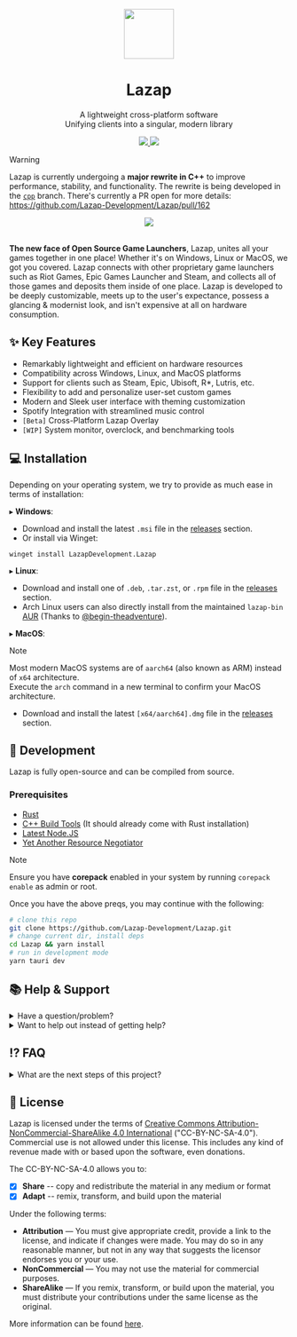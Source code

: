 <p align="center">
<a href="#" target="_blank"><img src="https://user-images.githubusercontent.com/59381835/216808462-0edf903c-b3d3-451b-a3fb-089b0ee31f82.png" width="90px" height="auto"/></a>
</p>

<h1 align="center">
  Lazap
</h1>

<p align="center">
  A lightweight cross-platform software <br>
  Unifying clients into a singular, modern library
</p>

<p align="center">
  <a href="https://github.com/Lazap-Development/lazap/releases">
     <img src="https://img.shields.io/github/downloads/Lazap-Development/lazap/total.svg?style=for-the-badge&color=ffffff&logo=docusign&logoColor=white" />
  </a>
  <a href="https://github.com/Lazap-Development/lazap/releases">
      <img src="https://img.shields.io/github/v/release/Lazap-Development/Lazap?style=for-the-badge&logo=Github&color=Green">
  </a>
 </p>

> [!WARNING]  
> Lazap is currently undergoing a **major rewrite in C++** to improve performance, stability, and functionality.
> The rewrite is being developed in the [`cpp`](https://github.com/Lazap-Development/lazap/tree/cpp) branch. There's currently a PR open for more details: https://github.com/Lazap-Development/Lazap/pull/162

<div align="center">
  <img src="https://github.com/user-attachments/assets/ab65fee8-5d8e-4389-8427-84c2829813f3">
</div>

<br>

**The new face of Open Source Game Launchers**, Lazap, unites all your games together in one place! Whether it's on Windows, Linux or MacOS, we got you covered. Lazap connects with other proprietary game launchers such as Riot Games, Epic Games Launcher and Steam, and collects all of those games and deposits them inside of one place. Lazap is developed to be deeply customizable, meets up to the user's expectance, possess a glancing & modernist look, and isn't expensive at all on hardware consumption. 

## ✨ Key Features
- Remarkably lightweight and efficient on hardware resources
- Compatibility across Windows, Linux, and MacOS platforms
- Support for clients such as Steam, Epic, Ubisoft, R*, Lutris, etc.
- Flexibility to add and personalize user-set custom games
- Modern and Sleek user interface with theming customization
- Spotify Integration with streamlined music control
- `[Beta]` Cross-Platform Lazap Overlay
- `[WIP]` System monitor, overclock, and benchmarking tools
  
## ‍💻 Installation

Depending on your operating system, we try to provide as much ease in terms of installation:<br>

▸ **Windows**: 
- Download and install the latest `.msi` file in the [releases](https://github.com/Lazap-Development/lazap/releases) section.
- Or install via Winget: 
```
winget install LazapDevelopment.Lazap
```

▸ **Linux**: 
- Download and install one of `.deb`, `.tar.zst`, or `.rpm` file in the [releases](https://github.com/Lazap-Development/lazap/releases) section.
- Arch Linux users can also directly install from the maintained `lazap-bin` [AUR](https://aur.archlinux.org/packages/lazap-bin) (Thanks to [@begin-theadventure](https://www.github.com/begin-theadventure)).
  
▸ **MacOS**: 
> [!NOTE] 
> Most modern MacOS systems are of `aarch64` (also known as ARM) instead of `x64` architecture. <br>
> Execute the `arch` command in a new terminal to confirm your MacOS architecture.
- Download and install the latest `[x64/aarch64].dmg` file in the [releases](https://github.com/Lazap-Development/lazap/releases) section.

## 👾 Development

Lazap is fully open-source and can be compiled from source.

### Prerequisites
- [Rust](https://www.rust-lang.org/tools/install)
- [C++ Build Tools](https://visualstudio.microsoft.com/) (It should already come with Rust installation)
- [Latest Node.JS](https://nodejs.org/en)
- [Yet Another Resource Negotiator](https://yarnpkg.com/getting-started)

> [!NOTE] 
> Ensure you have **corepack** enabled in your system by running `corepack enable` as admin or root.

Once you have the above preqs, you may continue with the following:

```bash
# clone this repo 
git clone https://github.com/Lazap-Development/Lazap.git 
# change current dir, install deps
cd Lazap && yarn install
# run in development mode
yarn tauri dev
```

## 📚 Help & Support
<details>
  <summary>Have a question/problem?</summary>
  ▸ If you need assistance or technical support for your Lazap installation, feel free to file an issue so we can assist you.
</details>

<details>
  <summary>Want to help out instead of getting help?</summary>
  ▸ Open a Pull Request and fix some gears! We would love the community's help to improve Lazap and make it more user-friendly.
</details>

## ⁉️ FAQ

<details>
  <summary>What are the next steps of this project?</summary>

  **Current Priority:**
  - Support as many launchers as possible.
  - Optimize the software to its fullest potential.

  **Future Possibility:**
  - Consider transforming the launcher into its own store (similar to Steam).

</details>


## 🛂 License
Lazap is licensed under the terms of [Creative Commons Attribution-NonCommercial-ShareAlike 4.0 International](https://github.com/DashCruft-Nation/lazap/blob/main/LICENSE.md) ("CC-BY-NC-SA-4.0"). Commercial use is not allowed under this license. This includes any kind of revenue made with or based upon the software, even donations.

The CC-BY-NC-SA-4.0 allows you to:
- [x] **Share** -- copy and redistribute the material in any medium or format
- [x] **Adapt** -- remix, transform, and build upon the material

Under the following terms:
- **Attribution** — You must give appropriate credit, provide a link to the license, and indicate if changes were made. You may do so in any reasonable manner, but not in any way that suggests the licensor endorses you or your use.
- **NonCommercial** — You may not use the material for commercial purposes. 
- **ShareAlike** — If you remix, transform, or build upon the material, you must distribute your contributions under the same license as the original.

More information can be found [here](https://creativecommons.org/licenses/by-nc-sa/4.0/).
